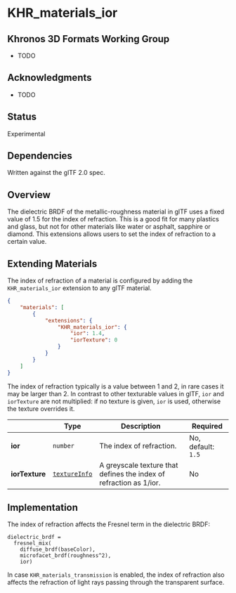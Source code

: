 # KHR\_materials\_ior

## Khronos 3D Formats Working Group

* TODO

## Acknowledgments

* TODO

## Status

Experimental

## Dependencies

Written against the glTF 2.0 spec.

## Overview

The dielectric BRDF of the metallic-roughness material in glTF uses a fixed value of 1.5 for the index of refraction. This is a good fit for many plastics and glass, but not for other materials like water or asphalt, sapphire or diamond. This extensions allows users to set the index of refraction to a certain value.

## Extending Materials

The index of refraction of a material is configured by adding the `KHR_materials_ior` extension to any glTF material. 

```json
{
    "materials": [
        {
            "extensions": {
                "KHR_materials_ior": {
                    "ior": 1.4,
                    "iorTexture": 0
                }
            }
        }
    ]
}
```

The index of refraction typically is a value between 1 and 2, in rare cases it may be larger than 2. In contrast to other texturable values in glTF, `ior` and `iorTexture` are not multiplied: if no texture is given, `ior` is used, otherwise the texture overrides it.

| |Type|Description|Required|
|-|----|-----------|--------|
| **ior** | `number` | The index of refraction. | No, default: `1.5`|
| **iorTexture** | [`textureInfo`](/specification/2.0/README.md#reference-textureInfo) | A greyscale texture that defines the index of refraction as 1/ior. | No |

## Implementation

The index of refraction affects the Fresnel term in the dielectric BRDF:

```
dielectric_brdf =
  fresnel_mix(
    diffuse_brdf(baseColor),
    microfacet_brdf(roughness^2),
    ior)
```

In case `KHR_materials_transmission` is enabled, the index of refraction also affects the refraction of light rays passing through the transparent surface.
